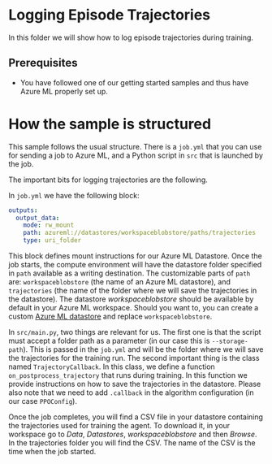 # Logging Episode Trajectories

In this folder we will show how to log episode trajectories during training.


## Prerequisites

-   You have followed one of our getting started samples and thus have Azure
    ML properly set up.


# How the sample is structured

This sample follows the usual structure. There is a ``job.yml`` that you can
use for sending a job to Azure ML, and a Python script in ``src`` that is
launched by the job.

The important bits for logging trajectories are the following.

In ``job.yml`` we have the following block:

```yaml
outputs:
  output_data:
    mode: rw_mount
    path: azureml://datastores/workspaceblobstore/paths/trajectories
    type: uri_folder
```

This block defines mount instructions for our Azure ML Datastore. Once the
job starts, the compute environment will have the datastore folder specified
in ``path`` available as a writing destination. The customizable parts of
``path`` are: ``workspaceblobstore`` (the name of an Azure ML datastore), and
``trajectories`` (the name of the folder where we will save the trajectories
in the datastore). The datastore *workspaceblobstore* should be available by
default in your Azure ML workspace. Should you want to, you can create a
custom [Azure ML
datastore](https://learn.microsoft.com/en-us/azure/machine-learning/how-to-datastore?view=azureml-api-2&tabs=sdk-identity-based-access%2Csdk-adls-identity-access%2Csdk-azfiles-accountkey%2Csdk-adlsgen1-identity-access)
and replace ``workspaceblobstore``.

In ``src/main.py``, two things are relevant for us. The first one is that the
script must accept a folder path as a parameter (in our case this is
``--storage-path``). This is passed in the ``job.yml`` and will be the folder
where we will save the trajectories for the training run. The second
important thing is the class named ``TrajectoryCallback``. In this class, we
define a function ``on_postprocess_trajectory`` that runs during training. In
this function we provide instructions on how to save the trajectories in the
datastore. Please also note that we need to add ``.callback`` in the
algorithm configuration (in our case ``PPOConfig``).

Once the job completes, you will find a CSV file in your datastore containing
the trajectories used for training the agent. To download it, in your
workspace go to *Data*, *Datastores*, *workspaceblobstore* and then *Browse*.
In the trajectories folder you will find the CSV. The name of the CSV is the
time when the job started.
